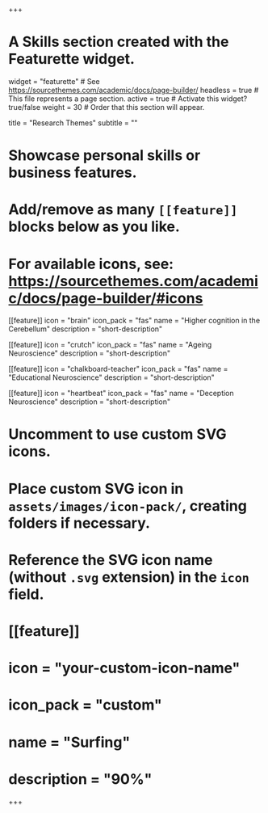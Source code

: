+++
# A Skills section created with the Featurette widget.
widget = "featurette"  # See https://sourcethemes.com/academic/docs/page-builder/
headless = true  # This file represents a page section.
active = true  # Activate this widget? true/false
weight = 30  # Order that this section will appear.

title = "Research Themes"
subtitle = ""

# Showcase personal skills or business features.
# 
# Add/remove as many `[[feature]]` blocks below as you like.
# 
# For available icons, see: https://sourcethemes.com/academic/docs/page-builder/#icons

[[feature]]
  icon = "brain"
  icon_pack = "fas"
  name = "Higher cognition in the Cerebellum"
  description = "short-description"
  
[[feature]]
  icon = "crutch"
  icon_pack = "fas"
  name = "Ageing Neuroscience"
  description = "short-description"  
  
[[feature]]
  icon = "chalkboard-teacher"
  icon_pack = "fas"
  name = "Educational Neuroscience"
  description = "short-description"

[[feature]]
  icon = "heartbeat"
  icon_pack = "fas"
  name = "Deception Neuroscience"
  description = "short-description"


# Uncomment to use custom SVG icons.
# Place custom SVG icon in `assets/images/icon-pack/`, creating folders if necessary.
# Reference the SVG icon name (without `.svg` extension) in the `icon` field.
# [[feature]]
#  icon = "your-custom-icon-name"
#  icon_pack = "custom"
#  name = "Surfing"
#  description = "90%"

+++
